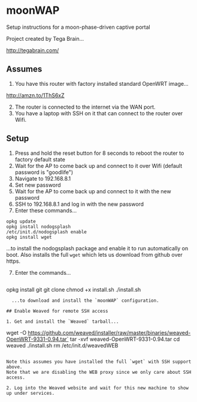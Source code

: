 # moonWAP
Setup instructions for a moon-phase-driven captive portal

Project created by Tega Brain...

http://tegabrain.com/

## Assumes

1. You have this router with factory installed standard OpenWRT image... 

  http://amzn.to/1ThS6xZ

2. The router is connected to the internet via the WAN port. 
3. You have a laptop with SSH on it that can connect to the router over Wifi. 

## Setup

1. Press and hold the reset button for 8 seconds to reboot the router to factory default state
2. Wait for the AP to come back up and connect to it over Wifi (default password is "goodlife")
3. Navigate to 192.168.8.1
4. Set new password
5. Wait for the AP to come back up and connect to it with the new password
6. SSH to 192.168.8.1 and log in with the new password
7. Enter these commands...  

  ```
opkg update
opkg install nodogsplash
/etc/init.d/nodogsplash enable
opkg install wget
```
  ...to install the nodogsplash package and enable it to run automatically on boot. Also installs the full `wget` which lets us download from github over https. 
  
7. Enter the commands...

   ```
opkg install git
git clone 
chmod +x install.sh
./install.sh
```
  ...to download and install the `moonWAP` configuration.
  
## Enable Weaved for remote SSH access

1. Get and install the `Weaved` tarball...

  ```
   wget -O https://github.com/weaved/installer/raw/master/binaries/weaved-OpenWRT-9331-0.94.tar`
   tar -xvf weaved-OpenWRT-9331-0.94.tar
   cd weaved
   ./install.sh
   rm /etc/init.d/weavedWEB
  ```
  
  Note this assumes you have installed the full `wget` with SSH support above.
  Note that we are disabling the WEB proxy since we only care about SSH access.
  
2. Log into the Weaved website and wait for this new machine to show up under services. 

 
